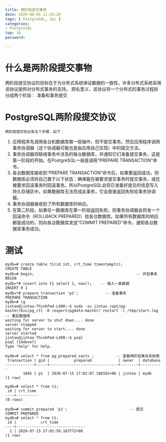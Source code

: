 ```yaml
---
title: 两阶段提交事物 
date: 2020-08-05 11:35:20
tags: [ PostgreSQL, 2pc ]
categories: 
- PostgreSQL
top: 10
password: 

---
```


# 什么是两阶段提交事物
两阶段提交协议的目标在于为分布式系统保证数据的一致性，许多分布式系统采用该协议提供对分布式事务的支持。 
顾名思义，该协议将一个分布式的事务过程拆分成两个阶段： 准备和事务提交


<!-- more -->

# PostgreSQL两阶段提交协议

    两阶段提交协议有五个步骤，如下：

1. 应用程序先调用各台机数据库做一些操作，但不提交事务。然后应用程序调用事务协调器（这个协调器可能也是由应用自己实现）中的提交方法。
2. 事务协调器将联络事务中涉及的每台数据库，并通知它们准备提交事务，这是第一阶段的开始。在PostgreSQL一般是调用“PREPARE TRANSACTION”命令。
3. 各台数据库接收到“PREPARE TRANSACTION”命令后，如果要返回成功，则数据库必须将自己置于以下状态：确保能在被要求提交事务时提交事务，或在被要求回滚事务时回滚事务。所以PostgreSQL会将已准备好提交的信息写入持久存储区中。如果数据库无法完成此事务，它会直接返回失败给事务协调器。
4. 事务协调器接收到了所有数据库的响应。
5. 在第二阶段，如果任一数据库在第一阶段返回失败，则事务协调器会将发一个回滚命令（ROLLBACK PREPARED）给各台数据库。如果所有数据库的响应都是成功的，则向各台数据库发送“COMMIT PREPARED”命令，通知各台数据库事务成功。

# 测试
```
mydb=# create table t1(id int, crt_time timestamptz);
CREATE TABLE
mydb=# begin;                                              -- 开启事务
BEGIN
mydb=*# insert into t1 select 1, now();    -- 插入一条数据
INSERT 0 1
mydb=*# prepare transaction 'p1';            -- 准备事务
PREPARE TRANSACTION
mydb=# \q
jintao@jintao-ThinkPad-L490:~$ sudo -iu jintao /opt/pg-master/bin/pg_ctl -D /export/pgdata-master/ restart -l /tmp/start.log     -- 重启数据库
waiting for server to shut down.... done
server stopped
waiting for server to start.... done
server started
jintao@jintao-ThinkPad-L490:~$ psql
psql (14devel)
Type "help" for help.

mydb=# select * from pg_prepared_xacts ;          -- 查看两阶段事务系统表
 transaction | gid |           prepared            | owner  | database
-------------+-----+-------------------------------+--------+----------
        1045 | p1  | 2020-07-15 17:02:07.180102+08 | jintao | mydb
(1 row)

mydb=# select * from t1;
 id | crt_time
----+----------
(0 rows)

mydb=# commit prepared 'p1';                            -- 提交
COMMIT PREPARED
mydb=# select * from t1;
 id |           crt_time
----+-------------------------------
  1 | 2020-07-15 17:01:59.163772+08
(1 row)

```
